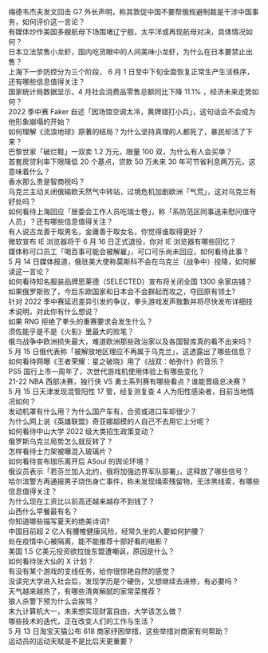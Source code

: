 梅德韦杰夫发文回击 G7 外长声明，称其敦促中国不要帮俄规避制裁是干涉中国事务，如何评价这一言论？  
有媒体炒作美国多艘航母下场围堵辽宁舰，太平洋或再现航母对决，具体情况如何？  
日本立法禁售小龙虾，国内吃货眼中的人间美味小龙虾，为什么在日本要禁止出售？  
上海下一步防控分为三个阶段， 6 月 1 日至中下旬全面恢复正常生产生活秩序，还有哪些信息值得关注？  
国家统计局数据显示，4 月社会消费品零售总额同比下降 11.1% ，经济未来走势如何？  
2022 季中赛 Faker 自述「因场馆空调太冷，黄牌错打小兵」，这句话会不会成为他形象崩塌的开始？  
如何理解《流浪地球》原著的结局？为什么坚持真理的人都死了，暴民却活了下来？  
巴黎世家「破烂鞋」一双卖 1.2 万元，限量 100 双，为什么有人会买单？  
首套房贷利率下限降低 20 个基点，贷款 50 万未来 30 年可节省利息两万元，这意味着什么？  
香水那么贵是智商税吗？  
乌克兰主动关闭俄输欧天然气中转站，过境危机加剧欧洲「气荒」，这对乌克兰有好处吗？  
如何看待上海回应「居委会工作人员吃瑞士卷」，称「系防范区同事送来慰问值守人员」？还有哪些信息值得关注？  
有人说古龙善于取男名，金庸善于取女名，你觉得谁取得更好？  
微软宣布 IE 浏览器将于 6 月 16 日正式退役，你对 IE 浏览器有哪些回忆？  
媒体称可口员工「喝百事可能会被解雇」，可口可乐尚未回应，如何看待此事？  
5 月 14 日媒体报道，俄驻美大使称莫斯科不会在乌克兰（战争中）投降，如何解读这一言论？  
如何看待知名服装品牌思莱德（SELECTED）宣布将关闭全国 1300 余家店铺？  
如果俄罗斯败了，今后东欧国家和日本会不会群起而攻之，夺回原有领土?  
针对 2022 季中赛延迟差异引发的争议，拳头游戏发声致歉并将尽快发布详细技术说明，对此你有什么想说？  
如果 RNG 拒绝了拳头的重赛要求会发生什么？  
须佐能乎是不是《火影》里最大的败笔？  
俄乌战争中欧洲损失最大，难道欧洲那些政治家以及各国智库真的看不出来吗？  
5 月 15 日俄代表称「被解放地区理应不再属于乌克兰」，这透露出了哪些信息？  
如何看待网曝《王者荣耀：星之破晓》用了《战双：帕弥什》的音乐？  
PS5 国行上市一周年了，次世代游戏机使用体验上有哪些变化？  
21-22 NBA 西部决赛，独行侠 VS 勇士系列赛有哪些看点？谁能晋级总决赛？  
5 月 15 日天津发现混管阳性 17 管，经复测复查 4 人为阳性感染者，目前当地情况如何？  
发动机罩有什么用？为什么国产车有，合资或进口车却很少？  
为什么网上说《英雄联盟》奇亚娜超模的人自己不去用它上分呢？  
如何看待中山大学 2022 级大类招生政策变动？  
俄罗斯乌克兰局势怎么就反转了？  
怎样看待士力架被曝混入玻璃片？  
如何看待宣布珈乐离开后 ASoul 的舆论环境？  
俄议员表示「若芬兰加入北约，俄将加强边界军队部署」，这释放了哪些信号？  
哈尔滨警方再通报男子烧伤身亡事件，称未发现绳索残留物，无涉黑线索，有哪些信息值得关注？  
为什么现在工资比以前高还越来越存不到钱了？  
山西什么早餐最有名？  
你知道哪些描写夏天的绝美诗词?  
中国目前超 2 亿人有腰椎健康风险，经常久坐的人要如何护腰？  
处在疫情中心被隔离，能不能推荐十部好看的电影？  
美国 1.5 亿美元投资欲拉拢东盟遭嘲讽，原因是什么？  
如何看待张大仙的 X 计划？  
有没有某个游戏的支线任务，给你很惊艳自然的感觉？  
没读完大学进入社会后，发现学历是个硬伤，又想继续去进修，有必要吗？  
天气越来越热了，有哪些清爽解腻的家常菜推荐？  
狼人杀警下预为什么会挨骂？  
末九计算机大一，未来想实现财富自由，大学该怎么做？  
哪些技术的迭代，正在改变人们的工作与生活？  
5 月 13 日淘宝天猫公布 618 商家纾困举措，这些举措对商家有何帮助？  
运动员的运动天赋是不是比后天更重要？  
